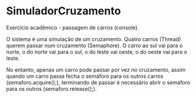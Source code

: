 # SimuladorCruzamento

Exercício acadêmico - passagem de carros (console).

O sistema é uma simulação de um cruzamento. Quatro carros (Thread) querem passar num cruzamento (Semaphore). O carro ao sul vai para o norte, o do norte vai para o sul, o do leste vai oeste, o do oeste vai para o leste. 

No entanto, apenas um carro pode passar por vez no cruzamento, assim quando um carro passa fecha o semáforo para os outros carros (semaforo.acquire();), terminando de passar é necessário abrir o semáforo para os outros (semaforo.release();).